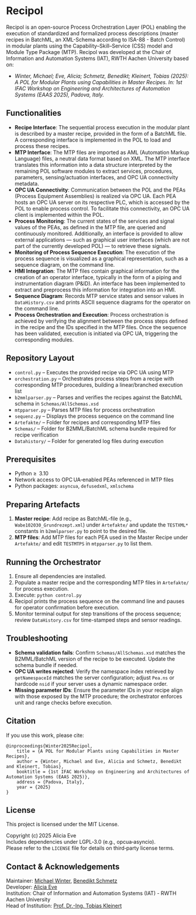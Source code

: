 # Recipol

Recipol is an open-source Process Orchestration Layer (POL) enabling the execution of standardized and formalized process descriptions (master recipes in BatchML, an XML-Schema according to ISA-88 - Batch Control) in modular plants using the Capability–Skill–Service (CSS) model and Module Type Package (MTP). 
Recipol was developed at the Chair of Information and Automation Systems (IAT), RWTH Aachen University based on:
* _Winter, Michael; Eve, Alicia; Schmetz, Benedikt; Kleinert, Tobias (2025): A POL for Modular Plants using Capabilities in Master Recipes. In: 1st IFAC Workshop on Engineering and Architectures of Automation Systems (EAAS 2025), Padova, Italy._

## Functionalities
- **Recipe Interface**: The sequential process execution in the modular plant is described by a master recipe, provided in the form of a BatchML file. A corresponding interface is implemented in the POL to load and process these recipes.
- **MTP Interface**: The MTP files are imported as AML (Automation Markup Language) files, a neutral data format based on XML. The MTP interface translates this information into a data structure interpreted by the remaining POL software modules to extract services, procedures, parameters, sensing/actuation interfaces, and OPC UA connectivity metadata.
- **OPC UA Connectivity**: Communication between the POL and the PEAs (Process Equipment Assemblies) is realized via OPC UA. Each PEA hosts an OPC UA server on its respective PLC, which is accessed by the POL to enable process control. To facilitate this connectivity, an OPC UA client is implemented within the POL.
- **Process Monitoring**: The current states of the services and signal values of the PEAs, as defined in the MTP file, are queried and continuously monitored. Additionally, an interface is provided to allow external applications — such as graphical user interfaces (which are not part of the currently developed POL) — to retrieve these signals.
- **Monitoring of Process Sequence Execution**: The execution of the process sequence is visualized as a graphical representation, such as a sequence diagram, on the command line. 
- **HMI Integration**: The MTP files contain graphical information for the creation of an operator interface, typically in the form of a piping and instrumentation diagram (P&ID). An interface has been implemented to extract and preprocess this information for integration into an HMI.
- **Sequence Diagram**: Records MTP service states and sensor values in `DataHistory.csv` and prints ASCII sequence diagrams for the operator on the command line.
- **Process Orchestration and Execution**: Process orchestration is achieved by verifying the alignment between the process steps defined in the recipe and the IDs specified in the MTP files. Once the sequence has been validated, execution is initiated via OPC UA, triggering the corresponding modules.

## Repository Layout
- `control.py` – Executes the provided recipe via OPC UA using MTP
- `orchestration.py` – Orchestrates process steps from a recipe with corresponding MTP procedures, building a linear/branched execution list
- `b2mmlparser.py` – Parses and verifies the recipes against the BatchML schema in `Schemas/AllSchemas.xsd`
- `mtpparser.py` – Parses MTP files for process orchestration
- `sequenz.py` – Displays the process sequence on the command line
- `Artefakte/` – Folder for recipes and corresponding MTP files
- `Schemas/` – Folder for B2MML/BatchML schema bundle required for recipe verification
- `Datahistory/` – Folder for generated log files during execution

## Prerequisites
- Python ≥  3.10
- Network access to OPC UA‑enabled PEAs referenced in MTP files
- Python packages: `asyncua`, `defusedxml`, `xmlschema`

## Preparing Artefacts
1. **Master recipe**: Add recipe as BatchML-file (e.g., `Wabe102030_Grundrezept.xml`) under `Artefakte/` and update the `TESTXML*` constants in `b2mmlparser.py` to point to the desired file.
2. **MTP files**: Add MTP files for each PEA used in the Master Recipe under `Artefakte/` and edit `TESTMTPS` in `mtpparser.py` to list them.


## Running the Orchestrator
1. Ensure all dependencies are installed.
2. Populate a master recipe and the corresponding MTP files in `Artefakte/` for process execution.
3. Execute: `python control.py`
4. Recipol prints the process sequence on the command line and pauses for operator confirmation before execution.
5. Monitor terminal output for step transitions of the process sequence; review `DataHistory.csv` for time-stamped steps and sensor readings.


## Troubleshooting
- **Schema validation fails**: Confirm `Schemas/AllSchemas.xsd` matches the B2MML/BatchML version of the recipe to be executed. Update the schema bundle if needed.
- **OPC UA writes rejected**: Verify the namespace index retrieved by `getNamespaceId` matches the server configuration; adjust `Pea.ns` or hardcode `nsid` if your server uses a dynamic namespace order.
- **Missing parameter IDs**: Ensure the parameter IDs in your recipe align with those exposed by the MTP procedure; the orchestrator enforces unit and range checks before execution.

## Citation
If you use this work, please cite:
```
@inproceedings{Winter2025Recipol,
	title = {A POL for Modular Plants using Capabilities in Master Recipes},
	author = {Winter, Michael and Eve, Alicia and Schmetz, Benedikt and Kleinert, Tobias},
	booktitle = {1st IFAC Workshop on Engineering and Architectures of Automation Systems (EAAS 2025)},
	address = {Padova, Italy},
	year = {2025}
}
```

## License
This project is licensed under the MIT License.  

Copyright (c) 2025 Alicia Eve  
Includes dependencies under LGPL‑3.0 (e.g., opcua‑asyncio).  
Please refer to the `LICENSE` file for details on third‑party license terms.

## Contact & Acknowledgements

Maintainer: [Michael Winter](mailto:m.winter@iat.rwth‑aachen.de), [Benedikt Schmetz](mailto:b.schmetz@iat.rwth‑aachen.de)  
Developer: [Alicia Eve](mailto:alicia.eve@rwth-aachen.de)  
Institution: Chair of Information and Automation Systems (IAT) - RWTH Aachen University  
Head of Institution: [Prof. Dr.-Ing. Tobias Kleinert](mailto:kleinert@iat.rwth-aachen.de)
